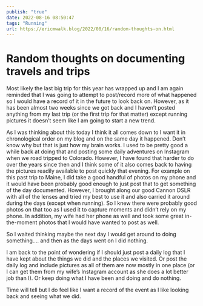 ```yaml
---
publish: "true"
date: 2022-08-16 08:50:47
tags: "Running"
url: https://ericmwalk.blog/2022/08/16/random-thoughts-on.html
---
```


# Random thoughts on documenting travels and trips

Most likely the last big trip for this year has wrapped up and I am again reminded that I was going to attempt to post/record more of what happened so I would have a record of it in the future to look back on. However, as it has been almost two weeks since we got back and I haven’t posted anything from my last trip (or the first trip for that matter) except running pictures it doesn’t seem like I am going to start a new trend.

As I was thinking about this today I think it all comes down to I want it in chronological order on my blog and on the same day it happened. Don’t know why but that is just how my brain works. I used to be pretty good a while back at doing that and posting some daily adventures on Instagram when we road tripped to Colorado. However, I have found that harder to do over the years since then and I think some of it also comes back to having the pictures readily available to post quickly that evening. For example on this past trip to Maine, I did take a good handful of photos on my phone and it would have been probably good enough to just post that to get something of the day documented. However, I brought along our good Cannon DSLR with all of the lenses and tried my best to use it and also carried it around during the days (except when running). So I knew there were probably good photos on that too as I used it to capture moments and didn’t rely on my phone. In addition, my wife had her phone as well and took some great in-the-moment photos that I would have wanted to post as well.

So I waited thinking maybe the next day I would get around to doing something.... and then as the days went on I did nothing.

I am back to the point of wondering if I should just post a daily log that I have kept about the things we did and the places we visited. Or post the daily log and include pictures as all of them are now mostly in one place (or I can get them from my wife’s Instagram account as she does a lot better job than I). Or keep doing what I have been and doing and do nothing.

Time will tell but I do feel like I want a record of the event as I like looking back and seeing what we did.
